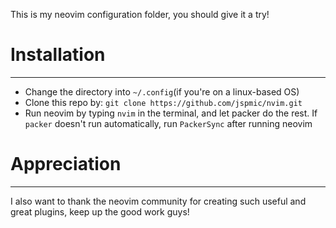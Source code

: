 This is my neovim configuration folder, you should give it a try!
# Installation
---
- Change the directory into `~/.config`(if you're on a linux-based OS)
- Clone this repo by: `git clone https://github.com/jspmic/nvim.git`
- Run neovim by typing `nvim` in the terminal, and let packer do the rest.
  If `packer` doesn't run automatically, run `PackerSync` after running neovim

# Appreciation
---
I also want to thank the neovim community for creating such useful and great plugins, keep up the good work guys!
